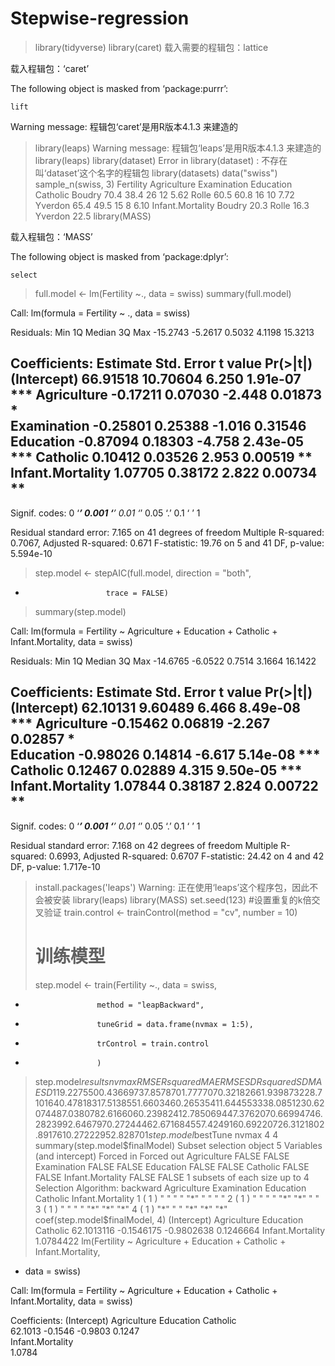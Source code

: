 # Stepwise-regression
> library(tidyverse)
> library(caret)
载入需要的程辑包：lattice

载入程辑包：‘caret’

The following object is masked from ‘package:purrr’:

    lift

Warning message:
程辑包‘caret’是用R版本4.1.3 来建造的 
> library(leaps)
Warning message:
程辑包‘leaps’是用R版本4.1.3 来建造的 
> library(leaps)
> library(dataset)
Error in library(dataset) : 不存在叫‘dataset’这个名字的程辑包
> library(datasets)
> data("swiss")
> sample_n(swiss, 3)
        Fertility Agriculture Examination Education Catholic
Boudry       70.4        38.4          26        12     5.62
Rolle        60.5        60.8          16        10     7.72
Yverdon      65.4        49.5          15         8     6.10
        Infant.Mortality
Boudry              20.3
Rolle               16.3
Yverdon             22.5
> library(MASS)

载入程辑包：‘MASS’

The following object is masked from ‘package:dplyr’:

    select

> full.model <- lm(Fertility ~., data = swiss)
> summary(full.model)

Call:
lm(formula = Fertility ~ ., data = swiss)

Residuals:
     Min       1Q   Median       3Q      Max 
-15.2743  -5.2617   0.5032   4.1198  15.3213 

Coefficients:
                 Estimate Std. Error t value Pr(>|t|)    
(Intercept)      66.91518   10.70604   6.250 1.91e-07 ***
Agriculture      -0.17211    0.07030  -2.448  0.01873 *  
Examination      -0.25801    0.25388  -1.016  0.31546    
Education        -0.87094    0.18303  -4.758 2.43e-05 ***
Catholic          0.10412    0.03526   2.953  0.00519 ** 
Infant.Mortality  1.07705    0.38172   2.822  0.00734 ** 
---
Signif. codes:  0 ‘***’ 0.001 ‘**’ 0.01 ‘*’ 0.05 ‘.’ 0.1 ‘ ’ 1

Residual standard error: 7.165 on 41 degrees of freedom
Multiple R-squared:  0.7067,    Adjusted R-squared:  0.671 
F-statistic: 19.76 on 5 and 41 DF,  p-value: 5.594e-10

> step.model <- stepAIC(full.model, direction = "both", 
+                       trace = FALSE)
> summary(step.model)

Call:
lm(formula = Fertility ~ Agriculture + Education + Catholic + 
    Infant.Mortality, data = swiss)

Residuals:
     Min       1Q   Median       3Q      Max 
-14.6765  -6.0522   0.7514   3.1664  16.1422 

Coefficients:
                 Estimate Std. Error t value Pr(>|t|)    
(Intercept)      62.10131    9.60489   6.466 8.49e-08 ***
Agriculture      -0.15462    0.06819  -2.267  0.02857 *  
Education        -0.98026    0.14814  -6.617 5.14e-08 ***
Catholic          0.12467    0.02889   4.315 9.50e-05 ***
Infant.Mortality  1.07844    0.38187   2.824  0.00722 ** 
---
Signif. codes:  0 ‘***’ 0.001 ‘**’ 0.01 ‘*’ 0.05 ‘.’ 0.1 ‘ ’ 1

Residual standard error: 7.168 on 42 degrees of freedom
Multiple R-squared:  0.6993,    Adjusted R-squared:  0.6707 
F-statistic: 24.42 on 4 and 42 DF,  p-value: 1.717e-10

> install.packages('leaps')
Warning: 正在使用‘leaps’这个程序包，因此不会被安装
> library(leaps)
> library(MASS)
> set.seed(123)
> #设置重复的k倍交叉验证
> train.control <- trainControl(method = "cv", number = 10)
> # 训练模型
> step.model <- train(Fertility ~., data = swiss,
+                     method = "leapBackward", 
+                     tuneGrid = data.frame(nvmax = 1:5),
+                     trControl = train.control
+                     )
> step.model$results
  nvmax     RMSE  Rsquared      MAE   RMSESD RsquaredSD    MAESD
1     1 9.227550 0.4366973 7.857870 1.777707  0.3218266 1.939873
2     2 8.710164 0.4781831 7.513855 1.660346  0.2653541 1.644553
3     3 8.085123 0.6207448 7.038078 2.616606  0.2398241 2.785069
4     4 7.376207 0.6699474 6.282399 2.646797  0.2724446 2.671684
5     5 7.424916 0.6922072 6.312180 2.891761  0.2722295 2.828701
> step.model$bestTune
  nvmax
4     4
> summary(step.model$finalModel)
Subset selection object
5 Variables  (and intercept)
                 Forced in Forced out
Agriculture          FALSE      FALSE
Examination          FALSE      FALSE
Education            FALSE      FALSE
Catholic             FALSE      FALSE
Infant.Mortality     FALSE      FALSE
1 subsets of each size up to 4
Selection Algorithm: backward
         Agriculture Examination Education Catholic Infant.Mortality
1  ( 1 ) " "         " "         "*"       " "      " "             
2  ( 1 ) " "         " "         "*"       "*"      " "             
3  ( 1 ) " "         " "         "*"       "*"      "*"             
4  ( 1 ) "*"         " "         "*"       "*"      "*"             
> coef(step.model$finalModel, 4)
     (Intercept)      Agriculture        Education         Catholic 
      62.1013116       -0.1546175       -0.9802638        0.1246664 
Infant.Mortality 
       1.0784422 
> lm(Fertility ~ Agriculture + Education + Catholic + Infant.Mortality, 
+    data = swiss)

Call:
lm(formula = Fertility ~ Agriculture + Education + Catholic + 
    Infant.Mortality, data = swiss)

Coefficients:
     (Intercept)       Agriculture         Education          Catholic  
         62.1013           -0.1546           -0.9803            0.1247  
Infant.Mortality  
          1.0784  
